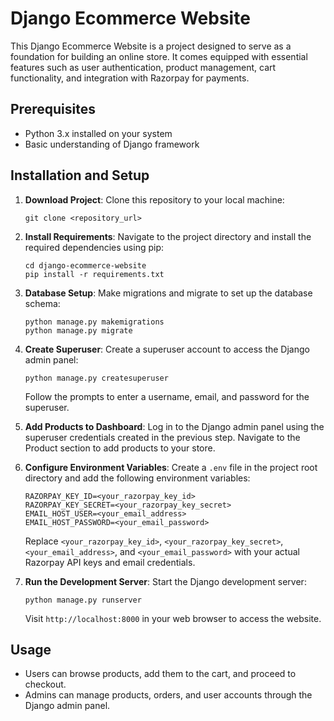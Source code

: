 # Django Ecommerce Website

This Django Ecommerce Website is a project designed to serve as a foundation for building an online store. It comes equipped with essential features such as user authentication, product management, cart functionality, and integration with Razorpay for payments.

## Prerequisites
- Python 3.x installed on your system
- Basic understanding of Django framework

## Installation and Setup

1. **Download Project**: Clone this repository to your local machine:
    ```
    git clone <repository_url>
    ```

2. **Install Requirements**: Navigate to the project directory and install the required dependencies using pip:
    ```
    cd django-ecommerce-website
    pip install -r requirements.txt
    ```

3. **Database Setup**: Make migrations and migrate to set up the database schema:
    ```
    python manage.py makemigrations
    python manage.py migrate
    ```

4. **Create Superuser**: Create a superuser account to access the Django admin panel:
    ```
    python manage.py createsuperuser
    ```

    Follow the prompts to enter a username, email, and password for the superuser.

5. **Add Products to Dashboard**: Log in to the Django admin panel using the superuser credentials created in the previous step. Navigate to the Product section to add products to your store.

6. **Configure Environment Variables**: Create a `.env` file in the project root directory and add the following environment variables:
    ```
    RAZORPAY_KEY_ID=<your_razorpay_key_id>
    RAZORPAY_KEY_SECRET=<your_razorpay_key_secret>
    EMAIL_HOST_USER=<your_email_address>
    EMAIL_HOST_PASSWORD=<your_email_password>
    ```

    Replace `<your_razorpay_key_id>`, `<your_razorpay_key_secret>`, `<your_email_address>`, and `<your_email_password>` with your actual Razorpay API keys and email credentials.

7. **Run the Development Server**: Start the Django development server:
    ```
    python manage.py runserver
    ```

    Visit `http://localhost:8000` in your web browser to access the website.

## Usage
- Users can browse products, add them to the cart, and proceed to checkout.
- Admins can manage products, orders, and user accounts through the Django admin panel.
